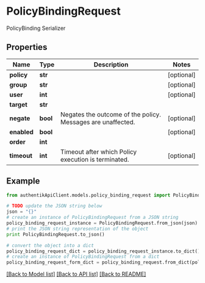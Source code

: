 # PolicyBindingRequest

PolicyBinding Serializer

## Properties
Name | Type | Description | Notes
------------ | ------------- | ------------- | -------------
**policy** | **str** |  | [optional] 
**group** | **str** |  | [optional] 
**user** | **int** |  | [optional] 
**target** | **str** |  | 
**negate** | **bool** | Negates the outcome of the policy. Messages are unaffected. | [optional] 
**enabled** | **bool** |  | [optional] 
**order** | **int** |  | 
**timeout** | **int** | Timeout after which Policy execution is terminated. | [optional] 

## Example

```python
from authentikApiClient.models.policy_binding_request import PolicyBindingRequest

# TODO update the JSON string below
json = "{}"
# create an instance of PolicyBindingRequest from a JSON string
policy_binding_request_instance = PolicyBindingRequest.from_json(json)
# print the JSON string representation of the object
print PolicyBindingRequest.to_json()

# convert the object into a dict
policy_binding_request_dict = policy_binding_request_instance.to_dict()
# create an instance of PolicyBindingRequest from a dict
policy_binding_request_form_dict = policy_binding_request.from_dict(policy_binding_request_dict)
```
[[Back to Model list]](../README.md#documentation-for-models) [[Back to API list]](../README.md#documentation-for-api-endpoints) [[Back to README]](../README.md)



